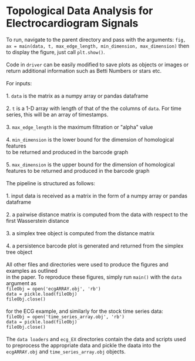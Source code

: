 # Topological Data Analysis for Electrocardiogram Signals
To run, navigate to the parent directory and pass with the arguments:
`fig, ax = main(data, t, max_edge_length, min_dimension, max_dimension)`
then to display the figure, just call `plt.show()`.\
\
Code in `driver` can be easily modified to save plots as objects or images or return
additional information such as Betti Numbers or stars etc.\
\
For inputs:\
    \
    1. `data` is the matrix as a numpy array or pandas dataframe\
    \
    2. `t` is a 1-D array with length of that of the the columns of `data`. For time series, this will be an array of timestamps.\
    \
    3. `max_edge_length` is the maximum filtration or "alpha" value\
    \
    4. `min_dimension` is the lower bound for the dimension of homological features\
        to be returned and produced in the barcode graph\
    \
    5. `max_dimension` is the upper bound for the dimension of homological features to be returned and produced in the barcode graph\
    \
The pipeline is structured as follows:\
    \
    1. input data is received as a matrix in the form of a numpy array or pandas dataframe\
    \
    2. a pairwise distance matrix is computed from the data with respect to the first Wasserstein distance\
    \
    3. a simplex tree object is computed from the distance matrix\
    \
    4. a persistence barcode plot is generated and returned from the simplex tree object\
\
All other files and directories were used to produce the figures and examples as outlined\
in the paper. To reproduce these figures, simply run `main()` with the `data` argument as\
`fileObj = open('ecgARRAY.obj', 'rb')`\
`data = pickle.load(fileObj)`\
`fileObj.close()`\
\
for the ECG example, and similarly for the stock time series data:\
`fileObj = open('time_series_array.obj', 'rb')`\
`data = pickle.load(fileObj)`\
`fileObj.close()`\
\
The `data loaders` and `ecg_EX` directories contain the data and scripts used
to preprocess the appropriate data and pickle the daata into the `ecgARRAY.obj`
and `time_series_array.obj` objects.